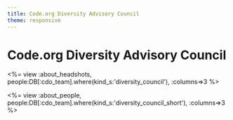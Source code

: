 ```yaml
---
title: Code.org Diversity Advisory Council
theme: responsive
---
```

# Code.org Diversity Advisory Council

<%= view :about_headshots, people:DB[:cdo_team].where(kind_s:'diversity_council'), :columns=>3 %>

<%= view :about_people, people:DB[:cdo_team].where(kind_s:'diversity_council_short'), :columns=>3 %>
